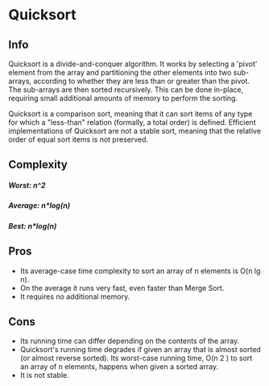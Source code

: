 # Quicksort

## Info

Quicksort is a divide-and-conquer algorithm. It works by selecting a 'pivot' element from the array and partitioning the other elements into two sub-arrays, according to whether they are less than or greater than the pivot. The sub-arrays are then sorted recursively. This can be done in-place, requiring small additional amounts of memory to perform the sorting.

Quicksort is a comparison sort, meaning that it can sort items of any type for which a "less-than" relation (formally, a total order) is defined. Efficient implementations of Quicksort are not a stable sort, meaning that the relative order of equal sort items is not preserved.

## Complexity

##### Worst: n^2
##### Average: n*log(n)
##### Best: n*log(n)

## Pros
- Its average-case time complexity to sort an array of n elements is O(n lg n).
- On the average it runs very fast, even faster than Merge Sort.
- It requires no additional memory.

## Cons
- Its running time can differ depending on the contents of the array.
- Quicksort's running time degrades if given an array that is almost sorted (or almost
reverse sorted). Its worst-case running time, O(n
2
) to sort an array of n elements, happens
when given a sorted array.
- It is not stable.
